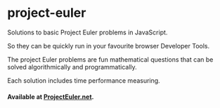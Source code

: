 # project-euler

Solutions to basic Project Euler problems in JavaScript.

So they can be quickly run in your favourite browser Developer Tools.

The project Euler problems are fun mathematical questions that can be solved algorithmically and programmatically.

Each solution includes time performance measuring.

#### **Available at [ProjectEuler.net](https://projecteuler.net/).**
